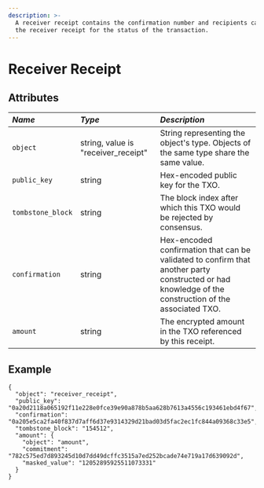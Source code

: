 ```yaml
---
description: >-
  A receiver receipt contains the confirmation number and recipients can poll
  the receiver receipt for the status of the transaction.
---
```


# Receiver Receipt

## Attributes

| _Name_ | _Type_ | _Description_ |
| :--- | :--- | :--- |
| `object` | string, value is "receiver\_receipt" | String representing the object's type. Objects of the same type share the same value. |
| `public_key` | string | Hex-encoded public key for the TXO. |
| `tombstone_block` | string | The block index after which this TXO would be rejected by consensus. |
| `confirmation` | string | Hex-encoded confirmation that can be validated to confirm that another party constructed or had knowledge of the construction of the associated TXO. |
| `amount` | string | The encrypted amount in the TXO referenced by this receipt. |

## Example

```text
{
  "object": "receiver_receipt",
  "public_key": "0a20d2118a065192f11e228e0fce39e90a878b5aa628b7613a4556c193461ebd4f67",
  "confirmation": "0a205e5ca2fa40f837d7aff6d37e9314329d21bad03d5fac2ec1fc844a09368c33e5",
  "tombstone_block": "154512",
  "amount": {
    "object": "amount",
    "commitment": "782c575ed7d893245d10d7dd49dcffc3515a7ed252bcade74e719a17d639092d",
    "masked_value": "12052895925511073331"
  }
}
```



